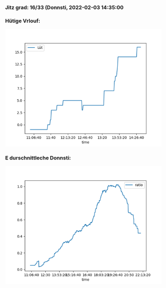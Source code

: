 ### Jitz grad: 16/33 (Donnsti, 2022-02-03 14:35:00

### Hütige Vrlouf:
![Graph](Today.png)

### E durschnittleche Donnsti:
![Graph](Donnsti.png)